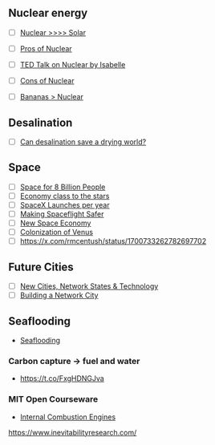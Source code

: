 ## Nuclear energy
- [ ] [Nuclear >>>> Solar](https://twitter.com/BrianGitt/status/1537545262243074048?s=20)
- [ ] [Pros of Nuclear](https://twitter.com/isodope/status/1570081439873662977?s=20)
- [ ] [TED Talk on Nuclear by Isabelle](https://twitter.com/isabelleboemeke/status/1571895606880178186)
- [ ] [Cons of Nuclear](https://twitter.com/isodope/status/1580956907967168512)
- [ ] [Bananas > Nuclear](https://twitter.com/isodope/status/1596190154942992384)


## Desalination
- [ ] [Can desalination save a drying world?](https://www.energymonitor.ai/tech/can-desalination-save-a-drying-world/#:~:text=In%20Israel%2C%20the%20Sorek%20B,prices%20on%20a%20global%20scale)

## Space
- [ ] [Space for 8 Billion People](https://planetocracy.substack.com/p/space-for-8-billion-people)
- [ ] [Economy class to the stars](https://t.co/0rAcdKzjM4)
- [ ] [SpaceX Launches per year](https://twitter.com/thesheetztweetz/status/1668394719171182592?lang=en)
- [ ] [Making Spaceflight Safer](https://www.kayhan.space/)
- [ ] [New Space Economy](https://www.edx.org/learn/business-administration/ecole-polytechnique-federale-de-lausanne-new-space-economy?index=product&queryID=696935b8ecc9ba5414f8aa2797ed6b06&position=3&results_level=second-level-results&term=space&objectID=course-e8bd5363-27d4-4743-a3f2-2b65646e6c71&campaign=New+Space+Economy&source=edX&product_category=course&placement_url=https%3A%2F%2Fwww.edx.org%2Fsearch)
- [ ] [Colonization of Venus](https://ntrs.nasa.gov/api/citations/20030022668/downloads/20030022668.pdf)
- [ ] https://x.com/rmcentush/status/1700733262782697702
## Future Cities
- [ ] [New Cities, Network States & Technology](https://twitter.com/NiklasAnzinger/status/1657392523566895106)
- [ ] [Building a Network City](https://www.youtube.com/watch?v=i5AfpzgE6gA)

## Seaflooding
- [Seaflooding](https://unchartedterritories.tomaspueyo.com/p/seaflooding)

### Carbon capture -> fuel and water
- https://t.co/FxgHDNGJva


### MIT Open Courseware
- [Internal Combustion Engines](https://ocw.mit.edu/courses/2-61-internal-combustion-engines-spring-2017/)



https://www.inevitabilityresearch.com/
